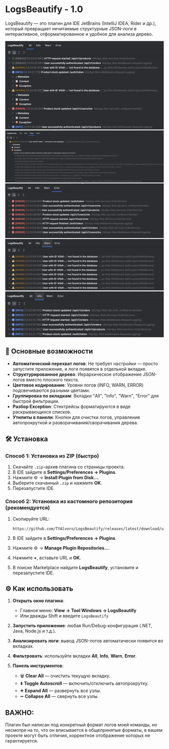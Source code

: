 # LogsBeautify - 1.0

LogsBeautify — это плагин для IDE JetBrains (IntelliJ IDEA, Rider и др.), который превращает нечитаемые структурные JSON-логи в интерактивное, отформатированное и удобное для анализа дерево.

![Скриншот LogsBeautify](docs/main.png)
![Скриншот LogsBeautify](docs/expanded.png)
![Скриншот LogsBeautify](docs/error.png)
![Скриншот LogsBeautify](docs/warn.png)
![Скриншот LogsBeautify](docs/info.png)

## 🚀 Основные возможности

* **Автоматический перехват логов**: Не требует настройки — просто запустите приложение, и логи появятся в отдельной вкладке.
* **Структурированное дерево**: Иерархическое отображение JSON-логов вместо плоского текста.
* **Цветовое кодирование**: Уровни логов (INFO, WARN, ERROR) подсвечиваются разными цветами.
* **Группировка по вкладкам**: Вкладки "All", "Info", "Warn", "Error" для быстрой фильтрации.
* **Разбор Exception**: Стектрейсы форматируются в виде раскрывающихся списков.
* **Утилиты в панели**: Кнопки для очистки логов, управления автопрокруткой и разворачивания/сворачивания дерева.

## 🛠️ Установка

### Способ 1: Установка из ZIP (быстро)

1. Скачайте `.zip`-архив плагина со страницы проекта.
2. В IDE зайдите в **Settings/Preferences → Plugins**.
3. Нажмите ⚙️ → **Install Plugin from Disk...**.
4. Выберите скачанный `.zip` и нажмите **OK**.
5. Перезапустите IDE.

### Способ 2: Установка из кастомного репозитория (рекомендуется)

1. Скопируйте URL:

   ```
   https://github.com/TYAlvoro/LogsBeautify/releases/latest/download/updatePlugins.xml
   ```
2. В IDE зайдите в **Settings/Preferences → Plugins**.
3. Нажмите ⚙️ → **Manage Plugin Repositories...**.
4. Нажмите **+**, вставьте URL и **OK**.
5. В поиске Marketplace найдите **LogsBeautify**, установите и перезапустите IDE.

## ⚙️ Как использовать

1. **Открыть окно плагина**:

   * Главное меню: **View → Tool Windows → LogsBeautify**
   * Или дважды Shift и введите `LogsBeautify`
2. **Запустить приложение**: любая Run/Debug-конфигурация (.NET, Java, Node.js и т.д.).
3. **Анализировать логи**: вывод JSON-логов автоматически появится во вкладках.
4. **Фильтровать**: используйте вкладки **All**, **Info**, **Warn**, **Error**.
5. **Панель инструментов**:

   * 🗑️ **Clear All** — очистить текущую вкладку.
   * ⬇️ **Toggle Autoscroll** — включить/отключить автопрокрутку.
   * ➕ **Expand All** — развернуть все узлы.
   * ➖ **Collapse All** — свернуть все узлы.

## ВАЖНО:
Плагин был написан под конкретный формат логов моей команды, но несмотря на то, что он вписывается в общепринятые форматы, в вашем проекте могут быть отличия, корректное отображение которых не гарантируется.
